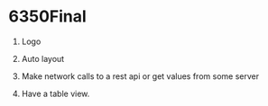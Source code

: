 # 6350Final

1. Logo

2. Auto layout

3. Make network calls to a rest api or get values from some server



5. Have a table view.

